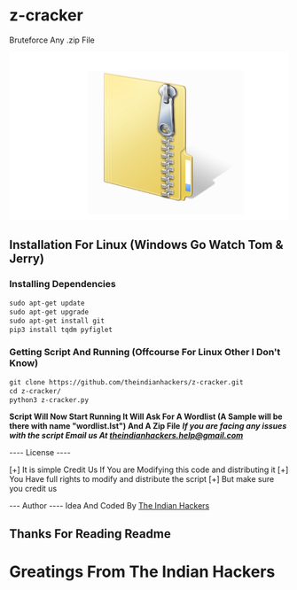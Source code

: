 # z-cracker
Bruteforce Any .zip File
<p align="center">
<img src="zipfile.png" alt="Sorry Preview Image is Not Available">
</p>

## Installation For Linux (Windows Go Watch Tom & Jerry)
### Installing Dependencies
```
sudo apt-get update
sudo apt-get upgrade
sudo apt-get install git
pip3 install tqdm pyfiglet
```

### Getting Script And Running (Offcourse For Linux Other I Don't Know)
```
git clone https://github.com/theindianhackers/z-cracker.git
cd z-cracker/
python3 z-cracker.py
```
**Script Will Now Start Running It Will Ask For A Wordlist (A Sample will be there with name "wordlist.lst") And A Zip File**
***If you are facing any issues with the script Email us At theindianhackers.help@gmail.com***

---- License ----

[+] It is simple Credit Us If You are Modifying this code and distributing it
[+] You Have full rights to modify and distribute the script
[+] But make sure you credit us

--- Author ----
Idea And Coded By [The Indian Hackers](www.github.com/theindianhackers)

## Thanks For Reading Readme
# Greatings From The Indian Hackers

